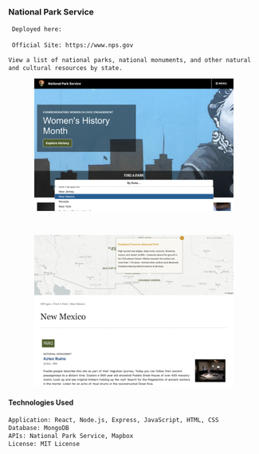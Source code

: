 ### National Park Service

```
 Deployed here:

 Official Site: https://www.nps.gov
```

```
View a list of national parks, national monuments, and other natural and cultural resources by state.
```

<p align="center">
    <img src="readmeImages/parkSearch.png" style="width: 400px;"/>
</p>
<br>
<p align="center">
    <img src="readmeImages/result.png" style="width: 400px;"/>
</p>

#### Technologies Used

```
Application: React, Node.js, Express, JavaScript, HTML, CSS
Database: MongoDB
APIs: National Park Service, Mapbox
License: MIT License
```
